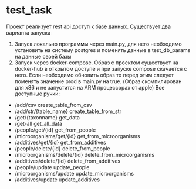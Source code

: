 # test_task
Проект реализует rest api доступ к базе данных.
Существует два варианта запуска
1) Запуск локально программы через main.py, для него необходимо установить на систему postgres и поменять данные в test_db_params на данные своей базы
2) Запуск через docker-compose. Образ с проектом существует на docker-hub в открытом доступе и при запуске compose скачается с него.
   Если необходимо обновить образ то перед этим следует поменять значение prod в main.py на true. (Образ скомпилирован для x86 и не запустится на ARM процессорах от apple)
Все доступные ручки:
- /add/csv create_table_from_csv
- /add/str/{table_name} create_table_from_str
- /get/{taxonname} get_data
- /get-all get_all_data
- /people/get/{id} get_from_people
- /microorganisms/get/{id} get_from_microorganisms
- /additives/get/{id} get_from_additives
- /people/delete/{id} delete_from_people
- /microorganisms/delete/{id} delete_from_microorganisms
- /additives/delete/{id} delete_from_additives
- /people/update update_people
- /microorganisms/update update_microorganisms
- /additives/update update_additives
